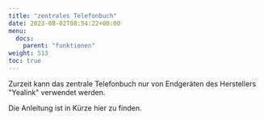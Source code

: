 ```yaml
---
title: "zentrales Telefonbuch"
date: 2023-08-02T08:54:22+00:00
menu:
  docs:
    parent: "funktionen"
weight: 513
toc: true
---
```

Zurzeit kann das zentrale Telefonbuch nur von Endgeräten des Herstellers "Yealink" verwendet werden.

Die Anleitung ist in Kürze hier zu finden.
